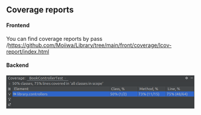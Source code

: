 ## Coverage reports

#### Frontend

You can find coverage reports by pass /https://github.com/Moiiwa/Library/tree/main/front/coverage/lcov-report/index.html

#### Backend

<img src="Test-front.png" width="500"/>